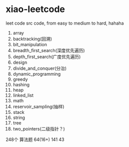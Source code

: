 # xiao-leetcode
leet code src code, from easy to medium to hard, hahaha

1. array
1. backtracking(回溯)
1. bit_manipulation
1. breadth_first_search(深度优先遍历)
1. depth_first_search(广度优先遍历)
1. design
1. divide_and_conquer(分治)
1. dynamic_programming
1. greedy
1. hashing
1. heap
1. linked_list
1. math
1. reservoir_sampling(抽样)
1. stack
1. string
1. tree
1. two_pointers(二级指针？)

248个 算法题
64(16+)
141
43

